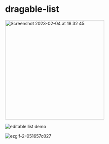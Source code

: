 # dragable-list

<img width="321" alt="Screenshot 2023-02-04 at 18 32 45" src="https://user-images.githubusercontent.com/61964090/216762179-2765c536-db6d-4059-8231-26ba95ed1d4b.png">

![editable list demo](https://user-images.githubusercontent.com/61964090/210489912-aa6503ec-4702-46e2-bfdc-da694191a89b.gif)

![ezgif-2-051657c027](https://github.com/Dot32IsCool/dragable-list/assets/61964090/9d36a1e6-2be1-4193-9020-ed8505aec788)
